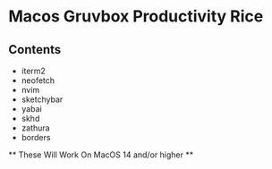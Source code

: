 # Macos Gruvbox Productivity Rice

## Contents

- iterm2
- neofetch
- nvim
- sketchybar
- yabai
- skhd
- zathura
- borders

** These Will Work On MacOS 14 and/or higher **
